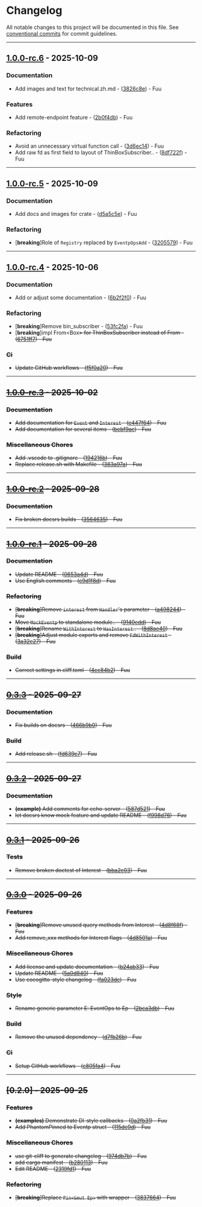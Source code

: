 # Changelog

All notable changes to this project will be documented in this file. See [conventional commits](https://www.conventionalcommits.org/) for commit guidelines.

---
## [1.0.0-rc.6](https://github.com/FuuuOverclocking/eventp/compare/v1.0.0-rc.5..1.0.0-rc.6) - 2025-10-09

### Documentation

- Add images and text for technical.zh.md - ([3826c8e](https://github.com/FuuuOverclocking/eventp/commit/3826c8e2652aa899a6d5e3240558e637a6a7391a)) - Fuu

### Features

- Add remote-endpoint feature - ([2b0f4db](https://github.com/FuuuOverclocking/eventp/commit/2b0f4db6846691924025686accd71de5ba96f303)) - Fuu

### Refactoring

- Avoid an unnecessary virtual function call - ([3d6ec14](https://github.com/FuuuOverclocking/eventp/commit/3d6ec140a442d760d3d240e5d1ebdb51ee71cc12)) - Fuu
- Add raw fd as first field to layout of ThinBoxSubscriber.. - ([8df722f](https://github.com/FuuuOverclocking/eventp/commit/8df722ffdd7c2c78389e3f386df527f451c83810)) - Fuu

---
## [1.0.0-rc.5](https://github.com/FuuuOverclocking/eventp/compare/v1.0.0-rc.4..v1.0.0-rc.5) - 2025-10-09

### Documentation

- Add docs and images for crate - ([d5a5c5e](https://github.com/FuuuOverclocking/eventp/commit/d5a5c5e27f113e9bd75aefb8c301f2cfb5739f37)) - Fuu

### Refactoring

-  [**breaking**]Role of `Registry` replaced by `EventpOpsAdd` - ([3205579](https://github.com/FuuuOverclocking/eventp/commit/32055792b7d64e8e84df76f21de2aafd02a1bd24)) - Fuu

---
## [1.0.0-rc.4](https://github.com/FuuuOverclocking/eventp/compare/v1.0.0-rc.3..v1.0.0-rc.4) - 2025-10-06

### Documentation

- Add or adjust some documentation - ([6b2f2f0](https://github.com/FuuuOverclocking/eventp/commit/6b2f2f02a8a7bd87333518fe9525e5a48f5d72e1)) - Fuu

### Refactoring

-  [**breaking**]Remove bin_subscriber - ([53fc2fa](https://github.com/FuuuOverclocking/eventp/commit/53fc2fa5d733080ff85ce1532820410cc5ca69d1)) - Fuu
-  [**breaking**]impl From<Box<S>> for ThinBoxSubscriber instead of From<S> - ([6751ff7](https://github.com/FuuuOverclocking/eventp/commit/6751ff76395f2d3dda0a8378a5eb0aab34578fc1)) - Fuu

### Ci

- Update GitHub workflows - ([f5f0a20](https://github.com/FuuuOverclocking/eventp/commit/f5f0a2057ff618fb9beb3488525362e5fe542d76)) - Fuu

---
## [1.0.0-rc.3](https://github.com/FuuuOverclocking/eventp/compare/v1.0.0-rc.2..v1.0.0-rc.3) - 2025-10-02

### Documentation

- Add documentation for `Event` and `Interest` - ([e447f64](https://github.com/FuuuOverclocking/eventp/commit/e447f64a1e554cf93ffaec5865c9618806168b09)) - Fuu
- Add documentation for several items - ([bebf9ac](https://github.com/FuuuOverclocking/eventp/commit/bebf9accb38af0b88c3ebcbbb8f8c94fc928faed)) - Fuu

### Miscellaneous Chores

- Add .vscode to .gitignore - ([194216b](https://github.com/FuuuOverclocking/eventp/commit/194216b142179e7ff13482c0867e71a508390297)) - Fuu
- Replace release.sh with Makefile - ([383a97a](https://github.com/FuuuOverclocking/eventp/commit/383a97a5204bc3c542ef1904e5e9ca1a2a0054f0)) - Fuu

---
## [1.0.0-rc.2](https://github.com/FuuuOverclocking/eventp/compare/v1.0.0-rc.1..v1.0.0-rc.2) - 2025-09-28

### Documentation

- Fix broken docsrs builds - ([3564635](https://github.com/FuuuOverclocking/eventp/commit/3564635f56dec79bf3af910ac8282efa92dbdc45)) - Fuu

---
## [1.0.0-rc.1](https://github.com/FuuuOverclocking/eventp/compare/v0.3.3..v1.0.0-rc.1) - 2025-09-28

### Documentation

- Update README - ([0653a4d](https://github.com/FuuuOverclocking/eventp/commit/0653a4d14b8a4cd9380349c8632c08812f282b89)) - Fuu
- Use English comments - ([c9d1f8d](https://github.com/FuuuOverclocking/eventp/commit/c9d1f8da191b3f3c515ab6d46f5e16ffebec3c23)) - Fuu

### Refactoring

-  [**breaking**]Remove `interest` from `Handler`'s parameter - ([a498244](https://github.com/FuuuOverclocking/eventp/commit/a498244f4ff0cd2d3a5d81d02cf0cb790b7d8e5e)) - Fuu
- Move `MockEventp` to standalone module.. - ([9140cdd](https://github.com/FuuuOverclocking/eventp/commit/9140cdd41bb6373364bb3e8c1817653f7da220b5)) - Fuu
-  [**breaking**]Rename `WithInterest` to `HasInterest`.. - ([8d8ae40](https://github.com/FuuuOverclocking/eventp/commit/8d8ae4097f149b4542c765199622a6aaea7497d0)) - Fuu
-  [**breaking**]Adjust module exports and remove `FdWithInterest` - ([3a32c27](https://github.com/FuuuOverclocking/eventp/commit/3a32c27a41778d957da5bb78c9ed4a336c8824cf)) - Fuu

### Build

- Correct settings in cliff.toml - ([4ce84b2](https://github.com/FuuuOverclocking/eventp/commit/4ce84b2695afbfb7012246a5e99d504472db6fb4)) - Fuu

---
## [0.3.3](https://github.com/FuuuOverclocking/eventp/compare/v0.3.2..v0.3.3) - 2025-09-27

### Documentation

- Fix builds on docsrs - ([466b9b0](https://github.com/FuuuOverclocking/eventp/commit/466b9b0b6b32fc0d1eec50c279fcc08c9b92325c)) - Fuu

### Build

- Add release.sh - ([fd639c7](https://github.com/FuuuOverclocking/eventp/commit/fd639c7f1db3efa6a6035abe774aa7e7309c0b4c)) - Fuu

---
## [0.3.2](https://github.com/FuuuOverclocking/eventp/compare/v0.3.1..v0.3.2) - 2025-09-27

### Documentation

- **(example)** Add comments for echo-server - ([587d521](https://github.com/FuuuOverclocking/eventp/commit/587d52141fff5824105b10d73cfb307a9940977b)) - Fuu
- let docsrs know mock feature and update README - ([f998d76](https://github.com/FuuuOverclocking/eventp/commit/f998d76bd6c47e8fae7a5145185c3537ccef883e)) - Fuu

---
## [0.3.1](https://github.com/FuuuOverclocking/eventp/compare/v0.3.0..v0.3.1) - 2025-09-26

### Tests

- Remove broken doctest of Interest - ([bba2c03](https://github.com/FuuuOverclocking/eventp/commit/bba2c03bbdbf846943a0e71bcfe5d5375a62a5e7)) - Fuu

---
## [0.3.0](https://github.com/FuuuOverclocking/eventp/compare/v0.2.0..v0.3.0) - 2025-09-26

### Features

-  [**breaking**]Remove unused query methods from Interest - ([4d8f68f](https://github.com/FuuuOverclocking/eventp/commit/4d8f68ffacfdc3d504769c03ab8a973bf7d50e03)) - Fuu
- Add remove_xxx methods for Interest flags - ([4d8501a](https://github.com/FuuuOverclocking/eventp/commit/4d8501a6baf8c7fed366833df2322b857480796a)) - Fuu

### Miscellaneous Chores

- Add license and update documentation - ([b24ab33](https://github.com/FuuuOverclocking/eventp/commit/b24ab3300cfc70af88c1e48ca434e221d08d16e0)) - Fuu
- Update README - ([5a0d840](https://github.com/FuuuOverclocking/eventp/commit/5a0d840d6885be21ba6dd95792d22303973f81c3)) - Fuu
- Use cocogitto-style changelog - ([fa023dc](https://github.com/FuuuOverclocking/eventp/commit/fa023dcdce9dfb4745426ba49c2c1bdf1bb9723f)) - Fuu

### Style

- Rename generic parameter E: EventOps to Ep - ([2bca3db](https://github.com/FuuuOverclocking/eventp/commit/2bca3dbd1efe22d64701cba6d221ea3457ca6e59)) - Fuu

### Build

- Remove the unused dependency - ([d7fb26b](https://github.com/FuuuOverclocking/eventp/commit/d7fb26bb6cf3c004415d63ec2a0208fa0557302d)) - Fuu

### Ci

- Setup GitHub workflows - ([c805fa4](https://github.com/FuuuOverclocking/eventp/commit/c805fa498d037becdb07035d38496c44d1ba5d1f)) - Fuu

---
## [0.2.0] - 2025-09-25

### Features

- **(examples)** Demonstrate DI-style callbacks - ([0a2fb31](https://github.com/FuuuOverclocking/eventp/commit/0a2fb3100536459aab09f178a3b67f56448f44aa)) - Fuu
- Add PhantomPinned to Eventp struct - ([115de9d](https://github.com/FuuuOverclocking/eventp/commit/115de9d37de44775fb2b12fdacbbb45b3800f156)) - Fuu

### Miscellaneous Chores

- use git-cliff to generate changelog - ([974db7b](https://github.com/FuuuOverclocking/eventp/commit/974db7be0a78054182f4fe244b1af04f6327eee8)) - Fuu
- add cargo manifest - ([b280113](https://github.com/FuuuOverclocking/eventp/commit/b2801136161f14520b3eccbbeb649726e6bc7c0f)) - Fuu
- Edit README - ([2319fd1](https://github.com/FuuuOverclocking/eventp/commit/2319fd19092b023cc2bf35c96e560bfda7cbb26a)) - Fuu

### Refactoring

-  [**breaking**]Replace `Pin<&mut Ep>` with wrapper - ([3837664](https://github.com/FuuuOverclocking/eventp/commit/3837664bb54572c1ce50ba02701c59ce703a538b)) - Fuu

<!-- generated by git-cliff -->

